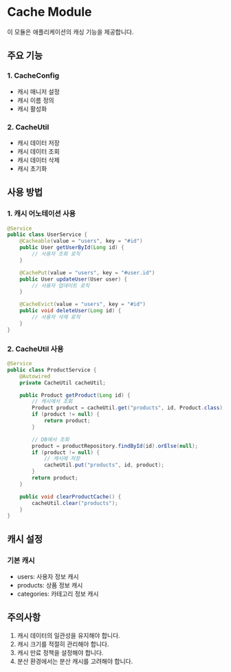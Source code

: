 # Cache Module

이 모듈은 애플리케이션의 캐싱 기능을 제공합니다.

## 주요 기능

### 1. CacheConfig
- 캐시 매니저 설정
- 캐시 이름 정의
- 캐시 활성화

### 2. CacheUtil
- 캐시 데이터 저장
- 캐시 데이터 조회
- 캐시 데이터 삭제
- 캐시 초기화

## 사용 방법

### 1. 캐시 어노테이션 사용
```java
@Service
public class UserService {
    @Cacheable(value = "users", key = "#id")
    public User getUserById(Long id) {
        // 사용자 조회 로직
    }

    @CachePut(value = "users", key = "#user.id")
    public User updateUser(User user) {
        // 사용자 업데이트 로직
    }

    @CacheEvict(value = "users", key = "#id")
    public void deleteUser(Long id) {
        // 사용자 삭제 로직
    }
}
```

### 2. CacheUtil 사용
```java
@Service
public class ProductService {
    @Autowired
    private CacheUtil cacheUtil;

    public Product getProduct(Long id) {
        // 캐시에서 조회
        Product product = cacheUtil.get("products", id, Product.class);
        if (product != null) {
            return product;
        }

        // DB에서 조회
        product = productRepository.findById(id).orElse(null);
        if (product != null) {
            // 캐시에 저장
            cacheUtil.put("products", id, product);
        }
        return product;
    }

    public void clearProductCache() {
        cacheUtil.clear("products");
    }
}
```

## 캐시 설정

### 기본 캐시
- users: 사용자 정보 캐시
- products: 상품 정보 캐시
- categories: 카테고리 정보 캐시

## 주의사항

1. 캐시 데이터의 일관성을 유지해야 합니다.
2. 캐시 크기를 적절히 관리해야 합니다.
3. 캐시 만료 정책을 설정해야 합니다.
4. 분산 환경에서는 분산 캐시를 고려해야 합니다.